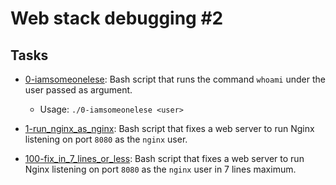 # Web stack debugging #2

## Tasks

* [0-iamsomeonelese](./0-iamsomeonelese): Bash script that runs the command `whoami` under the user passed as argument.
  * Usage: `./0-iamsomeonelese <user>`

* [1-run_nginx_as_nginx](./1-run_nginx_as_nginx): Bash script that fixes a web server to run Nginx listening on port `8080` as the `nginx` user.

* [100-fix_in_7_lines_or_less](./100-fix_in_7_lines_or_less): Bash script that fixes a web server to run Nginx listening on port `8080` as the `nginx` user in 7 lines maximum.